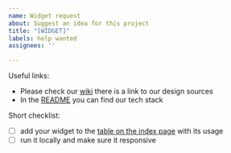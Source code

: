 ```yaml
---
name: Widget request
about: Suggest an idea for this project
title: "[WIDGET]"
labels: help wanted
assignees: ''

---
```


Useful links:
 - Please check our [wiki](https://github.com/Game-Values/web-ui-widgets/wiki) there is a link to our design sources
 - In the [README](https://github.com/Game-Values/web-ui-widgets/blob/master/README.md) you can find our tech stack

Short checklist:
 - [ ] add your widget to the [table on the index page](https://github.com/Game-Values/web-ui-widgets/blob/master/pages/index.vue#L9-L21) with its usage
 - [ ] run it locally and make sure it responsive
